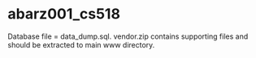 # abarz001_cs518
Database file = data_dump.sql.
vendor.zip contains supporting files and should be extracted to main www directory.
